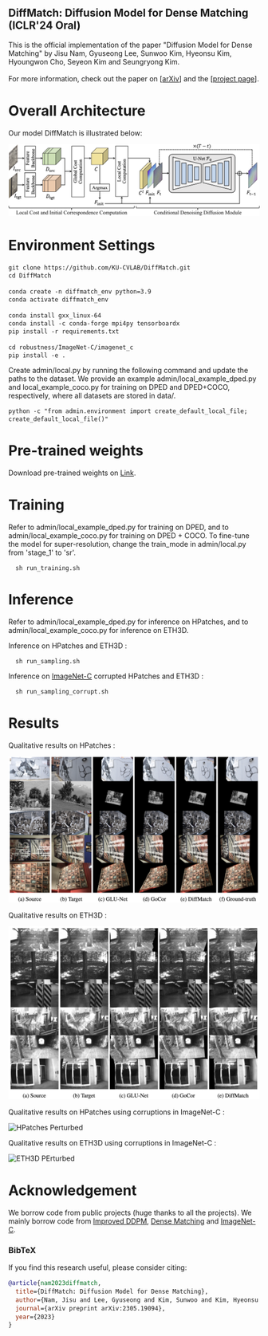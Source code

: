 ## DiffMatch: Diffusion Model for Dense Matching (ICLR'24 Oral)
This is the official implementation of the paper "Diffusion Model for Dense Matching" by Jisu Nam, Gyuseong Lee, Sunwoo Kim, Hyeonsu Kim, Hyoungwon Cho, Seyeon Kim and Seungryong Kim. \
\
For more information, check out the paper on [[arXiv](https://arxiv.org/abs/2305.19094)] and the [[project page](https://ku-cvlab.github.io/DiffMatch/)]. 

# Overall Architecture

Our model DiffMatch is illustrated below:


![Overall](/images/overall_architecture.png)


# Environment Settings

```
git clone https://github.com/KU-CVLAB/DiffMatch.git
cd DiffMatch

conda create -n diffmatch_env python=3.9
conda activate diffmatch_env

conda install gxx_linux-64
conda install -c conda-forge mpi4py tensorboardx
pip install -r requirements.txt

cd robustness/ImageNet-C/imagenet_c
pip install -e .
```

Create admin/local.py by running the following command and update the paths to the dataset. We provide an example admin/local_example_dped.py and local_example_coco.py for training on DPED and DPED+COCO, respectively, where all datasets are stored in data/.

```
python -c "from admin.environment import create_default_local_file; create_default_local_file()"
```

<!-- 
# Train

![alt text](/images/Train.png) -->

<!-- 
# Inference

![alt text](/images/Inference.png) -->


<!-- - Download pre-trained weights on [Link](https://drive.google.com/drive/folders/11kP1z0AmAl-Cb_MTLG7ViC3EHVoPZgHd?usp=sharing) -->

# Pre-trained weights

Download pre-trained weights on [Link](https://drive.google.com/drive/folders/1Ob-_LhH_AcaYanD-LyhEM4EJ3tslQHzr?usp=sharing).

# Training
Refer to admin/local_example_dped.py for training on DPED, and to admin/local_example_coco.py for training on DPED + COCO. To fine-tune the model for super-resolution, change the train_mode in admin/local.py from 'stage_1' to 'sr'.

      sh run_training.sh

# Inference
Refer to admin/local_example_dped.py for inference on HPatches, and to admin/local_example_coco.py for inference on ETH3D.

Inference on HPatches and ETH3D :

      sh run_sampling.sh

Inference on [ImageNet-C](https://github.com/hendrycks/robustness) corrupted HPatches and ETH3D :

      sh run_sampling_corrupt.sh

# Results

Qualitative results on HPatches :

![HPatches](/images/hp.png)

Qualitative results on ETH3D :

![ETH3D](/images/eth3d.png)

Qualitative results on HPatches using corruptions in ImageNet-C :

![HPatches Perturbed](/images/hp_perturb.png)

Qualitative results on ETH3D using corruptions in ImageNet-C : 

![ETH3D PErturbed](/images/eth3d_perturb.png)


# Acknowledgement <a name="Acknowledgement"></a>

We borrow code from public projects (huge thanks to all the projects). We mainly borrow code from [Improved DDPM](https://github.com/openai/improved-diffusion), [Dense Matching](https://github.com/PruneTruong/DenseMatching) and [ImageNet-C](https://github.com/hendrycks/robustness).

### BibTeX
If you find this research useful, please consider citing:
````BibTeX
@article{nam2023diffmatch,
  title={DiffMatch: Diffusion Model for Dense Matching},
  author={Nam, Jisu and Lee, Gyuseong and Kim, Sunwoo and Kim, Hyeonsu and Cho, Hyoungwon and Kim, Seyeon and Kim, Seungryong},
  journal={arXiv preprint arXiv:2305.19094},
  year={2023}
}
````


